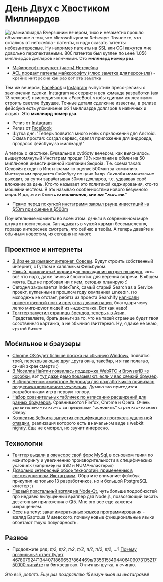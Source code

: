 # День Двух с Хвостиком Миллиардов

![два миллиарда](/images/posts/2bdollars.jpg)
Вчерашним вечером, тихо и незаметно прошло объявление о том, что Microsoft купила Netscape. Точнее то, что осталось от нетскейпа - патенты, и надо сказать патенты небезынтересные. Ну например патенты на SSL или CGI кажутся мне довольно перспективными.  800 патентов был куплен по цене 1.056 миллиардов долларов наличными. Это **миллиард номер раз**.

* [Майкрософт покупает (часть) Нетскейпа](http://allthingsd.com/20120409/attention-marc-andreessen-microsoft-just-bought-part-of-netscape/)
* [AOL продает патенты майкрософту (плюс заметка для персонала)](http://techcrunch.com/2012/04/09/aol-sells-800-patents-for-1-billion-to-microsoft-memo-to-staff/) - крайне интересна как раз вот эта заметка

Тем же вечером, [FaceBook](https://www.facebook.com/zuck/posts/10100318398827991) и [Instagram](http://blog.instagram.com/post/20785013897/instagram-facebook) выпустили пресс-релизы о заключении сделки. Instagram как сервис и вся команда разработки (аж 13 человек!) присоединяются к FaceBook чтобы единым коллективом строить светлое будущее. Точные детали сделки не известны, в релизе фейсбука есть упоминание об 1 миллиарде долларов в наличных и акциях. Это **миллиард номер два**.

* Релиз от [Instagram](http://blog.instagram.com/post/20785013897/instagram-facebook)
* Релиз от [FaceBook](https://www.facebook.com/zuck/posts/10100318398827991)
* Шутка дня: "Теперь появится много новых приложений для Android. Схема простая: создал сервис, сделал приложение для андроида, продался фейсбуку за миллиард!"

А теперь о хвостике. Буквально в субботу вечером, как выяснилось, вышеупомянутый Инстаграм продал 10% компании в обмен на 50 миллионов инвестиционной компании Sequoia. Т.е. схема такая: Секвойя входит в Инстаграмм по оценке 500млн за компанию. Инстаграмм продается Фейсбуку по цене 1млр. Секвойя моментально выходит, за сутки зарабатывая 50млн долларов, т.е. удваивая своё вложение за день. Кто-то называет это политикой хеджирования, кто-то мошейничеством. Я это называю особенностями нового безумного мира. И да, это и были **сто миллионов, они же "хвостик".**

* [Прямо перед покупкой инстаграмм закрыл раунд инвестиций на $50m при оценке в $500m](http://techcrunch.com/2012/04/09/right-before-acquisition-instagram-closed-50m-at-a-500m-valuation-from-sequoia-thrive-greylock-and-benchmark/)

Поучительные моменты во всем этом: деньги в современном мире штука относительная. Заглядывать в чужой карман бессмысленно, гораздо интереснее смотреть, что сейчас в твоём. А теперь давайте к обычным новостям, их сегодня не много

## Проектное и интернеты
* [В Иране закрывают интернет. Совсем](http://img.ibtimes.com/www/articles/20120409/325415_iran-internet-intranet-censorhip-freedom-tehran-google.htm). Будут строить собственный интернет, с Гуглом и халяльным Фейсбуком.
* [Новый, развесистый сервис для проведения встреч по видео](http://meetings.io/), есть всё что надо, даже личный блокнотик для ведения встречи. В общем мечта. Еще не пробовал ни с кем, сегодня планирую :)
* Сегодня закрывается IndexTank, самый старый Search as a Service проект, купленный в прошлом году компанией LinkedIn. Но молодежь не отстает, ребята из проекта Searchify [написали приветственный пост и средства для миграции](http://blog.searchify.com/2012/04/indextank-closes-24-hours-searchify-has-your-back/), благодаря чему легко мигрируют людей из индекстанка. Вот как надо!
* [Твиттер запустил страницы брендов, теперь и в Азии](http://thenextweb.com/asia/2012/04/09/twitter-introduces-brand-pages-in-japan-a-first-for-asia/). Представляете, брать деньги за то, что на твоей странице будет твоя собственная картинка, а не обычная твиттерная. Ну, я даже не знаю, крутой бизнес.

## Мобильное и браузеры
* [Chrome OS будет больше похожа на обычную Windows](http://techcrunch.com/2012/04/09/googles-chrome-os-will-soon-look-more-like-windows-than-a-browser/), появятся трей, перекрывающие друг друга окна, таксбар, и я так полагаю, синий экран смерти :)
* [В Мозилла Найтли появилась поддержка WebRTC и BrowserID из коробки](http://techcrunch.com/2012/04/09/future-versions-of-firefox-could-feature-built-in-video-chat/), вот [тут даже демо показывают, если у вас свежий браузер](http://hacks.mozilla.org/2012/04/webrtc-efforts-underway-at-mozilla/).
* [В обновленном эмуляторе Андроида для разработчиков появилась поддержка аппаратного ускорения](http://android-developers.blogspot.com/2012/04/faster-emulator-with-better-hardware.html). Думаю это пригодится разработчикам игр в первую голову.
* [Набор сравнительных табличек по написанию расширений для разных браузеров](http://blog.nparashuram.com/2011/10/writing-browser-extensions-comparing.html). Сравниваются Firefox, Chrome и Opera. Очень удивительно что кто-то за пределами "основных" стран кто-то знает Оперу.
* [Коллектив Вебкита выпустил спецификацию протокола удаленной отладки](http://www.webkit.org/blog/1875/announcing-remote-debugging-protocol-v1-0/), реализация которого есть в начальном виде в webkit nightly. Еще не смотрел, но звучит интересно.

## Технологии
* [Твиттер выдали в опенсорс свой форк MySql](http://engineering.twitter.com/2012/04/mysql-at-twitter.html), в основном твики по мониторингу и увеличению производительности в специфических условиях (например на SSD и NUMA-кластерах)
* [Довольно интересный обзор технологий, примененных в свежекупленном Инстаграмм](http://highscalability.com/blog/2012/4/9/the-instagram-architecture-facebook-bought-for-a-cool-billio.html). Обратите внимание: фейсбук прикупил не только 13 разработчиков, но и большой PostgreSQL кластер ;)
* [Первый пристальный взгляд на Node-Qt](http://arstechnica.com/business/news/2012/04/an-in-depth-look-at-qt-5-making-javascript-a-first-class-citizen-for-native-cross-platform-developme.ars), чуть больше подробностей про недавно выпущенный враппер для Node.js, позволяющий писать десктопные приложения с Qt5.  Мне это все еще кажется извращением.
* [Эссе на тему: закат имеративных языков программирования](http://fpcomplete.com/the-downfall-of-imperative-programming/) - взгляд Бартоша Милевского, почему новые функциональные языки обретают такую популярность.

## Разное
* Продолжите ряд: *π/2*, *π/2*, *π/2*, *π/2*, *π/2*, *π/2*, *π/2*, …? [Почему правильный ответ будет 467807924713440738696537864469π/935615849440640907310521750000 читайте](http://www.thebigquestions.com/2012/03/26/loose-ends/) на бигквешнзах. Отличная шутка, я считаю.

*Это всё, ребята. Еще раз поздравляю 15 везунчиков из инстаграмм!*
